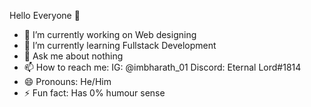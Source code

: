 Hello Everyone 👋


- 🔭 I’m currently working on Web designing
- 🌱 I’m currently learning Fullstack Development
- 💬 Ask me about nothing
- 📫 How to reach me: IG: @imbharath_01 Discord: Eternal Lord#1814
- 😄 Pronouns: He/Him
- ⚡ Fun fact: Has 0% humour sense
